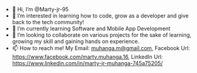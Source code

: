 - 👋 Hi, I’m @Marty-jr-95
- 👀 I’m interested in learning how to code, grow as a developer and give back to the tech community!
- 🌱 I’m currently learning Software and Mobile App Development
- 💞️ I’m looking to collaborate on various projects for the sake of learning, growing my skill and gaining hands on experience.
- 📫 How to reach me! My Email: muhanga.m@gmail.com, Facebook Url: https://www.facebook.com/marty.muhanga.16, LinkedIn Url: https://www.linkedin.com/in/marty-jr-muhanga-745a75205/

<!---
Marty-jr-95/Marty-jr-95 is a ✨ special ✨ repository because its `README.md` (this file) appears on your GitHub profile.
You can click the Preview link to take a look at your changes.
--->
